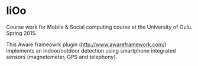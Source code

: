 # IiOo
Course work for Mobile &amp; Social computing course at the University of Oulu. Spring 2015.

This Aware frameowrk plugin (http://www.awareframework.com/) implements an indoor/outdoor detection using smartphone integrated sensors (magnetometer, GPS and telephony).
